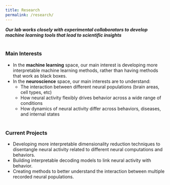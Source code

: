 ```yaml
---
title: Research
permalink: /research/
---
```



<!-- *We have a broad range of projects that involve using machine learning and statistical analyses to better understand neural activity.* <br /> -->

***Our lab works closely with experimental collaborators to develop machine learning tools that lead to scientific insights*** <br /><br />


### Main Interests

* In the **machine learning** space, our main interest is developing more interpretable machine learning methods, rather than having methods that work as black boxes. <br />
* In the **neuroscience** space, our main interests are to understand:
   * The interaction between different neural populations (brain areas, cell types, etc)
   * How neural activity flexibly drives behavior across a wide range of conditions
   * How dynamics of neural activity differ across behaviors, diseases, and internal states <br /><br />


### Current Projects <br />
<!-- Our current projects fall into 3 general categories: -->
* Developing more interpretable dimensionality reduction techniques to disentangle neural activity related to different neural computations and behaviors.
* Building interpretable decoding models to link neural activity with behavior.
* Creating methods to better understand the interaction between multiple recorded neural populations.

<br />
<br />
<br />
<br />
<br />
 <!-- <br /><br /> -->

<!---
### Future Work <br />
* *Coming soon...*
--->

<!---
#### Additional Projects
  - Collaborating with Yu Mu from Misha Ahrens's lab to better understand the role of (and interplay between) neurons and astroglia in different behavioral states in the larval zebrafish.
  - Collaborating with Margot Elmaleh from Michael Long's lab to better understand neural activity in songbird motor (singing) areas during sleep.
  - Collaborating with Xinyi Deng to develop hidden markov models to understand compression in hippocampal replay.
  - Collaborating with Mario DiPoppa to model the interaction between cell types in visual cortex.
  - Collaborating with Matt Whiteway to develop methods for automatically detecting changes in neural correlation structure.
<br /><br />
I'm excited to be working with a lot of great collaborators!
--->
